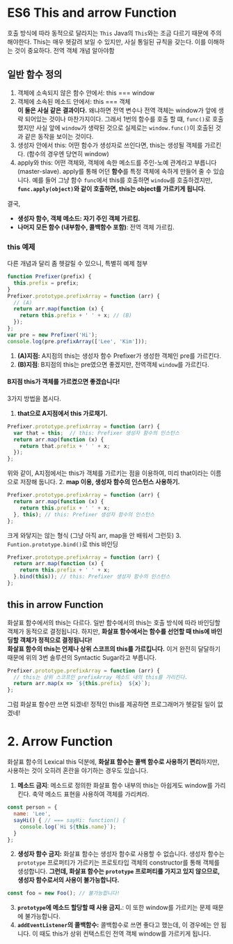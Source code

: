 # ES6 This and arrow Function
호출 방식에 따라 동적으로 달라지는 `This` Java의 `This`와는 조금 다르기 때문에 주의해야한다. This는 매우 헷갈려 보일 수 있지만, 사실 통일된 규칙을 갖는다. 이를 이해하는 것이 중요하다. 전역 객체 개념 알아야함

## 일반 함수 정의
1. 객체에 소속되지 않은 함수 안에서: this === window
2. 객체에 소속된 메소드 안에서: this === 객체 <br> **이 둘은 사실 같은 결과이다.** 왜냐하면 전역 변수나 전역 객체는 window가 앞에 생략 되어있는 것이나 마찬가지이다. 그래서 1번의 함수를 호출 할 떄, `func()`로 호출했지만 사실 앞에 `window`가 생략된 것으로 실제로는 `window.func()`이 호출된 것과 같은 동작을 보이는 것이다.
3. 생성자 안에서 this: 어떤 함수가 생성자로 쓰인다면, this는 생성될 객체를 가르킨다. (함수의 경우엔 당연히 window) 
4. apply와 this: 어떤 객체와, 객체에 속한 메소드를 주인-노예 관계라고 부릅니다 (master-slave). apply를 통해 어던 **함수**를 특정 객체에 속하게 만들어 줄 수 있습니다. 예를 들어 그냥 함수 `func`에서 this를 호출하면 `window`를 호출하겠지만, **`func.apply(object)`와 같이 호출하면, this는 object를 가르키게 됩니다.**

결국, 
- **생성자 함수, 객체 메소드: 자기 주인 객체 가르킴.**
- **나머지 모든 함수 (내부함수, 콜백함수 포함)**: 전역 객체 가르킴.

### this 예제
다른 개념과 달리 좀 헷갈릴 수 있으니, 특별히 예제 첨부
```js
function Prefixer(prefix) {
  this.prefix = prefix;
}
Prefixer.prototype.prefixArray = function (arr) {
  // (A)
  return arr.map(function (x) {
    return this.prefix + ' ' + x; // (B)
  });
};
var pre = new Prefixer('Hi');
console.log(pre.prefixArray(['Lee', 'Kim']));
```
1. **(A)지점:** A지점의 this는 생성자 함수 Prefixer가 생성한 객체인 pre를 가르킨다.
2. **(B)지점**: B지점의 this는 pre였으면 좋겠지만, 전역객체 `window`를 가르킨다.

#### B지점 this가 객체를 가르켰으면 좋겠습니다!
3가지 방법을 봅시다.
1. **that으로 A지점에서 this 가로채기.**
```js
Prefixer.prototype.prefixArray = function (arr) {
  var that = this;  // this: Prefixer 생성자 함수의 인스턴스
  return arr.map(function (x) {
    return that.prefix + ' ' + x;
  });
};
```
위와 같이, A지점에서는 this가 객체를 가르키는 점을 이용하여, 미리 that이라는 이름으로 저장해 둡니다.
2. **map 이용, 생성자 함수의 인스턴스 사용하기.**
```js
Prefixer.prototype.prefixArray = function (arr) {
  return arr.map(function (x) {
    return this.prefix + ' ' + x;
  }, this); // this: Prefixer 생성자 함수의 인스턴스
};
```
크게 와닿지는 않는 형식 (그냥 아직 arr, map을 안 배워서 그런듯)
3. `Funtion.prototype.bind()`로 this 바인딩
```js
Prefixer.prototype.prefixArray = function (arr) {
  return arr.map(function (x) {
    return this.prefix + ' ' + x;
  }.bind(this)); // this: Prefixer 생성자 함수의 인스턴스
};
```

## this in arrow Function
화살표 함수에서의 this는 다르다. 일반 함수에서의 this는 호출 방식에 따라 바인딩할 객체가 동적으로 결정됩니다. 하지만, **화살표 함수에서는 함수를 선언할 때 this에 바인딩할 객체가 정적으로 결정됩니다!** <br> **화살표 함수의 this는 언제나 상위 스코프의 this를 가르킵니다.** 이거 완전히 달달하기 때문에 위의 3번 솔루션의 Syntactic Sugar라고 부릅니다.
```js
Prefixer.prototype.prefixArray = function (arr) {
  // this는 상위 스코프인 prefixArray 메소드 내의 this를 가리킨다.
  return arr.map(x => `${this.prefix}  ${x}`);
};
```
그럼 화살표 함수만 쓰면 되겠네! 정적인 this를 제공하면 프로그래머가 헷갈릴 일이 없겠네!
# 2. Arrow Function
화살표 함수의 Lexical this 덕분에, **화살표 함수는 콜백 함수로 사용하기 편리**하지만, 사용하는 것이 오히려 혼란을 야기하는 경우도 있습니다.
1. **메소드 금지**: 메소드로 정의한 화살표 함수 내부의 this는 아쉽게도 window를 가리킨다. 축약 메소드 표현을 사용하여 객체를 가리켜라.
```js
const person = {
  name: 'Lee',
  sayHi() { // === sayHi: function() {
    console.log(`Hi ${this.name}`);
  }
};

```
2. **생성자 함수 금지:** 화살표 함수는 생성자 함수로 사용할 수 없습니다. 생성자 함수는 `prototype` 프로퍼티가 가르키는 프로토타입 객체의 constructor를 통해 객체를 생성합니다. **그런데, 화살표 함수는 `prototype` 프로퍼티를 가지고 있지 않으므로, 생성자 함수로서의 사용이 불가능합니다.**
```js
const foo = new Foo(); // 불가능합니다!
```
3. **`prototype`에 메소드 할당할 때 사용 금지.**: 이 또한 window를 가르키는 문제 때문에 불가능합니다.
4. **`addEventListener`의 콜백함수:** 콜백함수로 쓰면 좋다고 했는데, 이 경우에는 안 됩니다. 이 때도 this가 상위 컨택스트인 전역 객체 window를 가르키게 됩니다.

